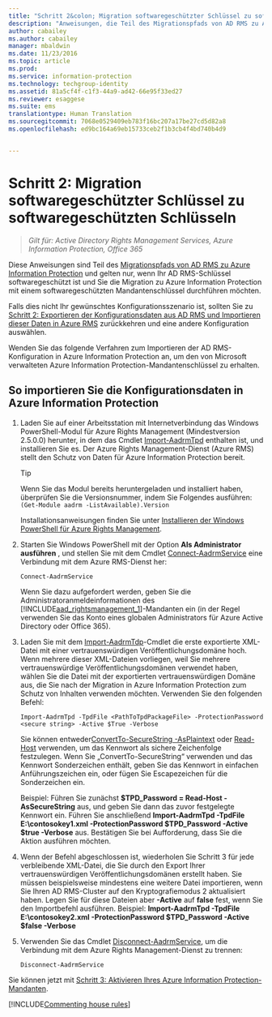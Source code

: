 ```yaml
---
title: "Schritt 2&colon; Migration softwaregeschützter Schlüssel zu softwaregeschützten Schlüsseln | Azure Information Protection"
description: "Anweisungen, die Teil des Migrationspfads von AD RMS zu Azure Information Protection sind und nur gelten, wenn Ihr AD RMS-Schlüssel softwaregeschützt ist und Sie die Migration zu Azure Information Protection mit einem softwaregeschützten Mandantenschlüssel durchführen möchten."
author: cabailey
ms.author: cabailey
manager: mbaldwin
ms.date: 11/23/2016
ms.topic: article
ms.prod: 
ms.service: information-protection
ms.technology: techgroup-identity
ms.assetid: 81a5cf4f-c1f3-44a9-ad42-66e95f33ed27
ms.reviewer: esaggese
ms.suite: ems
translationtype: Human Translation
ms.sourcegitcommit: 7068e0529409eb783f16bc207a17be27cd5d82a8
ms.openlocfilehash: ed9bc164a69eb15733ceb2f1b3cb4f4bd740b4d9


---
```



# <a name="step-2-software-protected-key-to-software-protected-key-migration"></a>Schritt 2: Migration softwaregeschützter Schlüssel zu softwaregeschützten Schlüsseln

>*Gilt für: Active Directory Rights Management Services, Azure Information Protection, Office 365*


Diese Anweisungen sind Teil des [Migrationspfads von AD RMS zu Azure Information Protection](migrate-from-ad-rms-to-azure-rms.md) und gelten nur, wenn Ihr AD RMS-Schlüssel softwaregeschützt ist und Sie die Migration zu Azure Information Protection mit einem softwaregeschützten Mandantenschlüssel durchführen möchten. 

Falls dies nicht Ihr gewünschtes Konfigurationsszenario ist, sollten Sie zu [Schritt 2: Exportieren der Konfigurationsdaten aus AD RMS und Importieren dieser Daten in Azure RMS](migrate-from-ad-rms-phase1.md#step-2-export-configuration-data-from-ad-rms-and-import-it-to-azure-information-protection) zurückkehren und eine andere Konfiguration auswählen.

Wenden Sie das folgende Verfahren zum Importieren der AD RMS-Konfiguration in Azure Information Protection an, um den von Microsoft verwalteten Azure Information Protection-Mandantenschlüssel zu erhalten.

## <a name="to-import-the-configuration-data-to-azure-information-protection"></a>So importieren Sie die Konfigurationsdaten in Azure Information Protection

1.  Laden Sie auf einer Arbeitsstation mit Internetverbindung das Windows PowerShell-Modul für Azure Rights Management (Mindestversion 2.5.0.0) herunter, in dem das Cmdlet [Import-AadrmTpd](http://msdn.microsoft.com/library/azure/dn857523.aspx) enthalten ist, und installieren Sie es. Der Azure Rights Management-Dienst (Azure RMS) stellt den Schutz von Daten für Azure Information Protection bereit.

    > [!TIP]
    > Wenn Sie das Modul bereits heruntergeladen und installiert haben, überprüfen Sie die Versionsnummer, indem Sie Folgendes ausführen: `(Get-Module aadrm -ListAvailable).Version`

    Installationsanweisungen finden Sie unter [Installieren der Windows PowerShell für Azure Rights Management](../deploy-use/install-powershell.md).

2.  Starten Sie Windows PowerShell mit der Option **Als Administrator ausführen** , und stellen Sie mit dem Cmdlet [Connect-AadrmService](http://msdn.microsoft.com/library/azure/dn629415.aspx) eine Verbindung mit dem Azure RMS-Dienst her:

    ```
    Connect-AadrmService
    ```
    Wenn Sie dazu aufgefordert werden, geben Sie die Administratoranmeldeinformationen des [!INCLUDE[aad_rightsmanagement_1](../includes/aad_rightsmanagement_1_md.md)]-Mandanten ein (in der Regel verwenden Sie das Konto eines globalen Administrators für Azure Active Directory oder Office 365).

3.  Laden Sie mit dem [Import-AadrmTdp](http://msdn.microsoft.com/library/azure/dn857523.aspx)-Cmdlet die erste exportierte XML-Datei mit einer vertrauenswürdigen Veröffentlichungsdomäne hoch. Wenn mehrere dieser XML-Dateien vorliegen, weil Sie mehrere vertrauenswürdige Veröffentlichungsdomänen verwendet haben, wählen Sie die Datei mit der exportierten vertrauenswürdigen Domäne aus, die Sie nach der Migration in Azure Information Protection zum Schutz von Inhalten verwenden möchten. Verwenden Sie den folgenden Befehl:

    ```
    Import-AadrmTpd -TpdFile <PathToTpdPackageFile> -ProtectionPassword <secure string> -Active $True -Verbose
    ```
    Sie können entweder[ConvertTo-SecureString -AsPlaintext](https://technet.microsoft.com/library/hh849818.aspx) oder [Read-Host](https://technet.microsoft.com/library/hh849945.aspx) verwenden, um das Kennwort als sichere Zeichenfolge festzulegen. Wenn Sie „ConvertTo-SecureString“ verwenden und das Kennwort Sonderzeichen enthält, geben Sie das Kennwort in einfachen Anführungszeichen ein, oder fügen Sie Escapezeichen für die Sonderzeichen ein.
    
    Beispiel: Führen Sie zunächst **$TPD_Password = Read-Host -AsSecureString** aus, und geben Sie dann das zuvor festgelegte Kennwort ein. Führen Sie anschließend **Import-AadrmTpd -TpdFile E:\contosokey1.xml -ProtectionPassword $TPD_Password -Active $true -Verbose** aus. Bestätigen Sie bei Aufforderung, dass Sie die Aktion ausführen möchten.
    
4.  Wenn der Befehl abgeschlossen ist, wiederholen Sie Schritt 3 für jede verbleibende XML-Datei, die Sie durch den Export Ihrer vertrauenswürdigen Veröffentlichungsdomänen erstellt haben. Sie müssen beispielsweise mindestens eine weitere Datei importieren, wenn Sie Ihren AD RMS-Cluster auf den Kryptografiemodus 2 aktualisiert haben. Legen Sie für diese Dateien aber **-Active** auf **false** fest, wenn Sie den Importbefehl ausführen. Beispiel: **Import-AadrmTpd -TpdFile E:\contosokey2.xml -ProtectionPassword $TPD_Password -Active $false -Verbose**

5.  Verwenden Sie das Cmdlet [Disconnect-AadrmService](http://msdn.microsoft.com/library/azure/dn629416.aspx), um die Verbindung mit dem Azure Rights Management-Dienst zu trennen:

    ```
    Disconnect-AadrmService
    ```


Sie können jetzt mit [Schritt 3: Aktivieren Ihres Azure Information Protection-Mandanten](migrate-from-ad-rms-phase1.md#step-3-activate-your-azure-information-protection-tenant).

[!INCLUDE[Commenting house rules](../includes/houserules.md)]




<!--HONumber=Jan17_HO4-->


